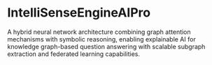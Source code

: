 # IntelliSenseEngineAIPro
A hybrid neural network architecture combining graph attention mechanisms with symbolic reasoning, enabling explainable AI for knowledge graph-based question answering with scalable subgraph extraction and federated learning capabilities.
